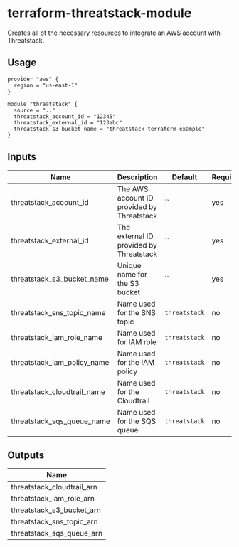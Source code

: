 # terraform-threatstack-module

Creates all of the necessary resources to integrate an AWS account with Threatstack.

## Usage

```
provider "aws" {
  region = "us-east-1"
}

module "threatstack" {
  source = ".."
  threatstack_account_id = "12345"
  threatstack_external_id = "123abc"
  threatstack_s3_bucket_name = "threatstack_terraform_example"
}
```

## Inputs

| Name | Description | Default | Required |
|------|-------------|---------|----------|
| threatstack_account_id | The AWS account ID provided by Threatstack | `` | yes |
| threatstack_external_id | The external ID provided by Threatstack | `` | yes |
| threatstack_s3_bucket_name | Unique name for the S3 bucket | `` | yes |
| threatstack_sns_topic_name | Name used for the SNS topic | `threatstack` | no |
| threatstack_iam_role_name | Name used for IAM role | `threatstack` | no
| threatstack_iam_policy_name | Name used for the IAM policy | `threatstack` | no |
| threatstack_cloudtrail_name | Name used for the Cloudtrail | `threatstack` | no |
| threatstack_sqs_queue_name | Name used for the SQS queue | `threatstack` | no |

## Outputs
| Name |
|------|
| threatstack_cloudtrail_arn |
| threatstack_iam_role_arn |
| threatstack_s3_bucket_arn |
| threatstack_sns_topic_arn |
| threatstack_sqs_queue_arn |
